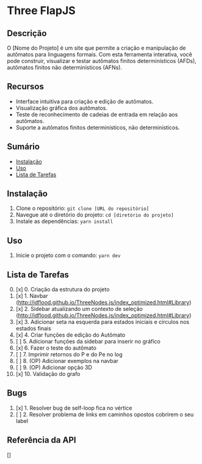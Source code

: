 # Three FlapJS

## Descrição

O [Nome do Projeto] é um site que permite a criação e manipulação de autômatos para linguagens formais. Com esta ferramenta interativa, você pode construir, visualizar e testar autômatos finitos determinísticos (AFDs), autômatos finitos não determinísticos (AFNs).

## Recursos

- Interface intuitiva para criação e edição de autômatos.
- Visualização gráfica dos autômatos.
- Teste de reconhecimento de cadeias de entrada em relação aos autômatos.
- Suporte a autômatos finitos determinísticos, não determinísticos.

## Sumário

- [Instalação](#instalação)
- [Uso](#uso)
- [Lista de Tarefas](#lista-de-tarefas)

## Instalação

1. Clone o repositório: `git clone [URL do repositório]`
2. Navegue até o diretório do projeto: `cd [diretório do projeto]`
3. Instale as dependências: `yarn install`

## Uso

1. Inicie o projeto com o comando: `yarn dev`

## Lista de Tarefas

0. [x] 0. Criação da estrutura do projeto
1. [x] 1. Navbar (http://idflood.github.io/ThreeNodes.js/index_optimized.html#Library)
2. [x] 2. Sidebar atualizando um contexto de seleção (http://idflood.github.io/ThreeNodes.js/index_optimized.html#Library)
3. [x] 3. Adicionar seta na esquerda para estados iniciais e círculos nos estados finais
4. [x] 4. Criar funções de edição do Autômato
5. [ ] 5. Adicionar funções da sidebar para inserir no gráfico
6. [x] 6. Fazer o teste do autômato
7. [ ] 7. Imprimir retornos do P e do Pe no log
8. [ ] 8. (OP) Adicionar exemplos na navbar
9. [ ] 9. (OP) Adicionar opção 3D
10. [x] 10. Validação do grafo

## Bugs

1. [x] 1. Resolver bug de self-loop fica no vértice
2. [ ] 2. Resolver problema de links em caminhos opostos cobrirem o seu label

## Referência da API

[]
